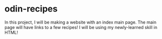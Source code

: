 # odin-recipes

In this project, I will be making a website with an index main page.
The main page will have links to a few recipes!
I will be using my newly-learned skill in HTML!
